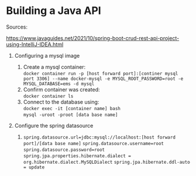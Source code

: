 # Building a Java API

Sources:

https://www.javaguides.net/2021/10/spring-boot-crud-rest-api-project-using-IntelliJ-IDEA.html

1. Configuring a mysql image   
   1. Create a mysql container:  
   `docker container run -p [host forward port]:[continer mysql port 3306] --name docker-mysql -e MYSQL_ROOT_PASSWORD=root -e MYSQL_DATABASE=ems -d mysql` 
   2. Confirm container was created:  
   `docker container ls`
   3. Connect to the database using:  
   `docker exec -it [container name] bash`  
   `mysql -uroot -proot [data base name]`


2. Configure the spring datasource
   1. `spring.datasource.url=jdbc:mysql://localhost:[host forward port]/[data base name]`
   `spring.datasource.username=root`  
   `spring.datasource.password=root`  
   `spring.jpa.properties.hibernate.dialect = org.hibernate.dialect.MySQLDialect`
   `spring.jpa.hibernate.ddl-auto = update`

